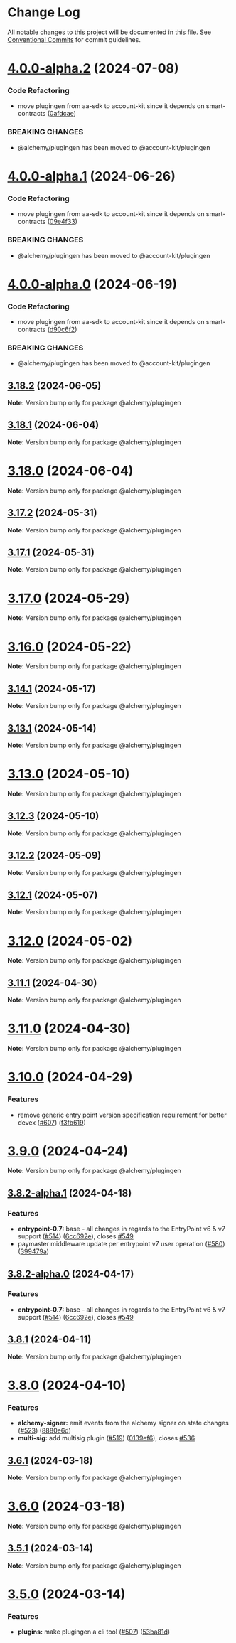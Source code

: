 # Change Log

All notable changes to this project will be documented in this file.
See [Conventional Commits](https://conventionalcommits.org) for commit guidelines.

# [4.0.0-alpha.2](https://github.com/alchemyplatform/aa-sdk/compare/v3.18.2...v4.0.0-alpha.2) (2024-07-08)

### Code Refactoring

- move plugingen from aa-sdk to account-kit since it depends on smart-contracts ([0afdcae](https://github.com/alchemyplatform/aa-sdk/commit/0afdcae4a1c944bf18e002b418d18f09838c5428))

### BREAKING CHANGES

- @alchemy/plugingen has been moved to @account-kit/plugingen

# [4.0.0-alpha.1](https://github.com/alchemyplatform/aa-sdk/compare/v3.18.2...v4.0.0-alpha.1) (2024-06-26)

### Code Refactoring

- move plugingen from aa-sdk to account-kit since it depends on smart-contracts ([09e4f33](https://github.com/alchemyplatform/aa-sdk/commit/09e4f33528f4caf0b51e737663851b71bdaf15eb))

### BREAKING CHANGES

- @alchemy/plugingen has been moved to @account-kit/plugingen

# [4.0.0-alpha.0](https://github.com/alchemyplatform/aa-sdk/compare/v3.18.2...v4.0.0-alpha.0) (2024-06-19)

### Code Refactoring

- move plugingen from aa-sdk to account-kit since it depends on smart-contracts ([d90c6f2](https://github.com/alchemyplatform/aa-sdk/commit/d90c6f2834a6356c5dee2403e8fae66b81112ec3))

### BREAKING CHANGES

- @alchemy/plugingen has been moved to @account-kit/plugingen

## [3.18.2](https://github.com/alchemyplatform/aa-sdk/compare/v3.18.1...v3.18.2) (2024-06-05)

**Note:** Version bump only for package @alchemy/plugingen

## [3.18.1](https://github.com/alchemyplatform/aa-sdk/compare/v3.18.0...v3.18.1) (2024-06-04)

**Note:** Version bump only for package @alchemy/plugingen

# [3.18.0](https://github.com/alchemyplatform/aa-sdk/compare/v3.17.2...v3.18.0) (2024-06-04)

**Note:** Version bump only for package @alchemy/plugingen

## [3.17.2](https://github.com/alchemyplatform/aa-sdk/compare/v3.17.1...v3.17.2) (2024-05-31)

**Note:** Version bump only for package @alchemy/plugingen

## [3.17.1](https://github.com/alchemyplatform/aa-sdk/compare/v3.17.0...v3.17.1) (2024-05-31)

**Note:** Version bump only for package @alchemy/plugingen

# [3.17.0](https://github.com/alchemyplatform/aa-sdk/compare/v3.16.2...v3.17.0) (2024-05-29)

**Note:** Version bump only for package @alchemy/plugingen

# [3.16.0](https://github.com/alchemyplatform/aa-sdk/compare/v3.15.0...v3.16.0) (2024-05-22)

**Note:** Version bump only for package @alchemy/plugingen

## [3.14.1](https://github.com/alchemyplatform/aa-sdk/compare/v3.14.0...v3.14.1) (2024-05-17)

**Note:** Version bump only for package @alchemy/plugingen

## [3.13.1](https://github.com/alchemyplatform/aa-sdk/compare/v3.13.0...v3.13.1) (2024-05-14)

**Note:** Version bump only for package @alchemy/plugingen

# [3.13.0](https://github.com/alchemyplatform/aa-sdk/compare/v3.12.4...v3.13.0) (2024-05-10)

**Note:** Version bump only for package @alchemy/plugingen

## [3.12.3](https://github.com/alchemyplatform/aa-sdk/compare/v3.12.2...v3.12.3) (2024-05-10)

**Note:** Version bump only for package @alchemy/plugingen

## [3.12.2](https://github.com/alchemyplatform/aa-sdk/compare/v3.12.1...v3.12.2) (2024-05-09)

**Note:** Version bump only for package @alchemy/plugingen

## [3.12.1](https://github.com/alchemyplatform/aa-sdk/compare/v3.12.0...v3.12.1) (2024-05-07)

**Note:** Version bump only for package @alchemy/plugingen

# [3.12.0](https://github.com/alchemyplatform/aa-sdk/compare/v3.11.1...v3.12.0) (2024-05-02)

**Note:** Version bump only for package @alchemy/plugingen

## [3.11.1](https://github.com/alchemyplatform/aa-sdk/compare/v3.11.0...v3.11.1) (2024-04-30)

**Note:** Version bump only for package @alchemy/plugingen

# [3.11.0](https://github.com/alchemyplatform/aa-sdk/compare/v3.10.0...v3.11.0) (2024-04-30)

**Note:** Version bump only for package @alchemy/plugingen

# [3.10.0](https://github.com/alchemyplatform/aa-sdk/compare/v3.9.0...v3.10.0) (2024-04-29)

### Features

- remove generic entry point version specification requirement for better devex ([#607](https://github.com/alchemyplatform/aa-sdk/issues/607)) ([f3fb619](https://github.com/alchemyplatform/aa-sdk/commit/f3fb619e3cfb2c3a957a259788ae6ab1c530f3d5))

# [3.9.0](https://github.com/alchemyplatform/aa-sdk/compare/v3.9.0-alpha.4...v3.9.0) (2024-04-24)

**Note:** Version bump only for package @alchemy/plugingen

## [3.8.2-alpha.1](https://github.com/alchemyplatform/aa-sdk/compare/v3.8.1...v3.8.2-alpha.1) (2024-04-18)

### Features

- **entrypoint-0.7:** base - all changes in regards to the EntryPoint v6 & v7 support ([#514](https://github.com/alchemyplatform/aa-sdk/issues/514)) ([6cc692e](https://github.com/alchemyplatform/aa-sdk/commit/6cc692edf2ac20adf310b7a0efd99879b6e6f485)), closes [#549](https://github.com/alchemyplatform/aa-sdk/issues/549)
- paymaster middleware update per entrypoint v7 user operation ([#580](https://github.com/alchemyplatform/aa-sdk/issues/580)) ([399479a](https://github.com/alchemyplatform/aa-sdk/commit/399479a38d6eaf0ab6d4d46b38f9d0f5a773cbed))

## [3.8.2-alpha.0](https://github.com/alchemyplatform/aa-sdk/compare/v3.8.1...v3.8.2-alpha.0) (2024-04-17)

### Features

- **entrypoint-0.7:** base - all changes in regards to the EntryPoint v6 & v7 support ([#514](https://github.com/alchemyplatform/aa-sdk/issues/514)) ([6cc692e](https://github.com/alchemyplatform/aa-sdk/commit/6cc692edf2ac20adf310b7a0efd99879b6e6f485)), closes [#549](https://github.com/alchemyplatform/aa-sdk/issues/549)

## [3.8.1](https://github.com/alchemyplatform/aa-sdk/compare/v3.8.0...v3.8.1) (2024-04-11)

**Note:** Version bump only for package @alchemy/plugingen

# [3.8.0](https://github.com/alchemyplatform/aa-sdk/compare/v3.7.3...v3.8.0) (2024-04-10)

### Features

- **alchemy-signer:** emit events from the alchemy signer on state changes ([#523](https://github.com/alchemyplatform/aa-sdk/issues/523)) ([8880e6d](https://github.com/alchemyplatform/aa-sdk/commit/8880e6d5bb9c98524c726a841fab5019bd6f0049))
- **multi-sig:** add multisig plugin ([#519](https://github.com/alchemyplatform/aa-sdk/issues/519)) ([0139ef6](https://github.com/alchemyplatform/aa-sdk/commit/0139ef6de9b593dbe239675485a531122da254c4)), closes [#536](https://github.com/alchemyplatform/aa-sdk/issues/536)

## [3.6.1](https://github.com/alchemyplatform/aa-sdk/compare/v3.6.0...v3.6.1) (2024-03-18)

**Note:** Version bump only for package @alchemy/plugingen

# [3.6.0](https://github.com/alchemyplatform/aa-sdk/compare/v3.5.1...v3.6.0) (2024-03-18)

**Note:** Version bump only for package @alchemy/plugingen

## [3.5.1](https://github.com/alchemyplatform/aa-sdk/compare/v3.5.0...v3.5.1) (2024-03-14)

**Note:** Version bump only for package @alchemy/plugingen

# [3.5.0](https://github.com/alchemyplatform/aa-sdk/compare/v3.4.4...v3.5.0) (2024-03-14)

### Features

- **plugins:** make plugingen a cli tool ([#507](https://github.com/alchemyplatform/aa-sdk/issues/507)) ([53ba81d](https://github.com/alchemyplatform/aa-sdk/commit/53ba81d33422bb3f18134c1dd75e68d64f5cc3f0))
